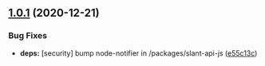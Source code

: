 ## [1.0.1](https://github.com/JuroOravec/slant-api/compare/v1.0.0...v1.0.1) (2020-12-21)


### Bug Fixes

* **deps:** [security] bump node-notifier in /packages/slant-api-js ([e55c13c](https://github.com/JuroOravec/slant-api/commit/e55c13c987e6aaea7472067f5f910beba32ebb38))
